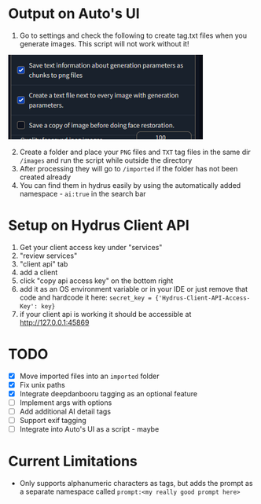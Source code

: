 # Output on Auto's UI
1. Go to settings and check the following to create tag.txt files when you generate images. This script will not work without it!

![hydrus](repo_images/img.png)

2. Create a folder and place your `PNG` files and `TXT` tag files in the same dir `/images` and run the script while outside the directory
3. After processing they will go to `/imported` if the folder has not been created already
4. You can find them in hydrus easily by using the automatically added namespace - `ai:true` in the search bar

# Setup on Hydrus Client API
1. Get your client access key under "services"
2. "review services"
3. "client api" tab 
4. add a client
5. click "copy api access key" on the bottom right
6. add it as an OS environment variable or in your IDE or just remove that code and hardcode it here: `secret_key = {'Hydrus-Client-API-Access-Key': key}`
6. if your client api is working it should be accessible at http://127.0.0.1:45869

# TODO
- [x] Move imported files into an `imported` folder
- [x] Fix unix paths
- [x] Integrate deepdanbooru tagging as an optional feature
- [ ] Implement args with options
- [ ] Add additional AI detail tags
- [ ] Support exif tagging
- [ ] Integrate into Auto's UI as a script - maybe

# Current Limitations
* Only supports alphanumeric characters as tags, but adds the prompt as a separate namespace called `prompt:<my really good prompt here>`
